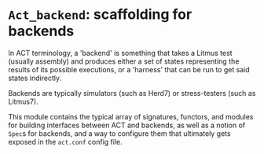 # `Act_backend`: scaffolding for backends

In ACT terminology, a 'backend' is something that takes a Litmus test
(usually assembly) and produces either a set of states representing
the results of its possible executions, or a 'harness' that can be run
to get said states indirectly.

Backends are typically simulators (such as Herd7) or stress-testers
(such as Litmus7).

This module contains the typical array of signatures, functors, and
modules for building interfaces between ACT and backends, as well as a
notion of `Spec`s for backends, and a way to configure them that
ultimately gets exposed in the `act.conf` config file.